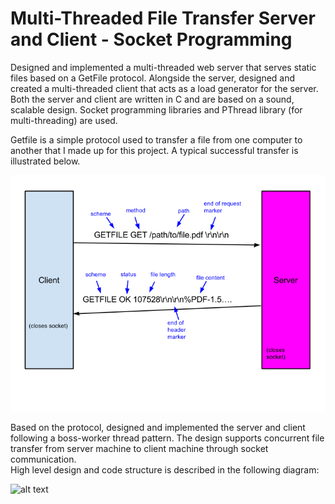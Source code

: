 # Multi-Threaded File Transfer Server and Client - Socket Programming
Designed and implemented a multi-threaded web server that serves static files based on a GetFile protocol. Alongside the server, designed and created a multi-threaded client that acts as a load generator for the server. Both the server and client are written in C and are based on a sound, scalable design. Socket programming libraries and PThread library (for multi-threading) are used. <br />

Getfile is a simple protocol used to transfer a file from one computer to another that I made up for this project. A typical successful transfer is illustrated below. 

![alt text](https://github.com/JulianMei/Socket-programming-Multi-Threaded-File-Transfer-Server-and-Client/blob/master/gftransfer.png)  <br />

Based on the protocol, designed and implemented the server and client following a boss-worker thread pattern. The design supports concurrent file transfer from server machine to client machine through socket communication. <br />
High level design and code structure is described in the following diagram: 

![alt text](https://github.com/JulianMei/Multi-threaded_File_Transfer_Server_Client_Socket_Programming/blob/master/High%20Level%20Design.jpg)


